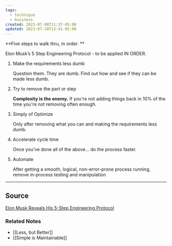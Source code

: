 ```yaml
---
tags:
  - technique
  - business
created: 2023-07-08T11:37-05:00
updated: 2023-07-20T13:41-05:00
---
```

**Five steps to walk thru, in order. **

Elon Musk’s 5 Step Engineering Protocol - to be applied IN ORDER.

1. Make the requirements less dumb
    
    Question them. They are dumb. Find out how and see if they can be made less dumb. 
    
2. Try to remove the part or step
    
    **Complexity is the enemy.** If you're not adding things back in 10% of the time you're not removing often enough.
    
3. Simply of Optimize
    
    Only after removing what you can and making the requirements less dumb.
    
4. Accelerate cycle time
    
    Once you've done all of the above… do the process faster. 
    
5. Automate
    
    After getting a smooth, logical, non-error-prone process running, remove in-process testing and manipulation 
    

---



## Source

[Elon Musk Reveals His 5-Step Engineering Protocol](https://cleantechnica.com/2021/08/16/elon-musk-reveals-his-5-step-engineering-protocol/)

### Related Notes
- [[Less, but Better]] 
- [[Simple is Maintainable]]